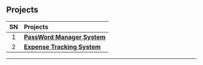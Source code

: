 ## Projects

| SN | Projects |
|:---:|:---|
| 1 | **[PassWord Manager System](https://github.com/DhawaDG/Password_Manager_Python)** |
| 2 | **[Expense Tracking System](https://github.com/DhawaDG/Expense_Tracker_System)** |

---
